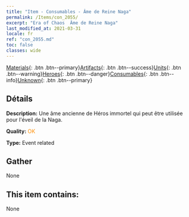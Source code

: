 ```yaml
---
title: "Item - Consumables - Âme de Reine Naga"
permalink: /Items/con_2055/
excerpt: "Era of Chaos  Âme de Reine Naga"
last_modified_at: 2021-03-31
locale: fr
ref: "con_2055.md"
toc: false
classes: wide
---
```

 [Materials](/fr/Items/){: .btn .btn--primary}[Artifacts](/fr/Items/Artifacts/){: .btn .btn--success}[Units](/fr/Items/Units/){: .btn .btn--warning}[Heroes](/fr/Items/Heroes/){: .btn .btn--danger}[Consumables](/fr/Items/Consumables/){: .btn .btn--info}[Unknown](/fr/Items/Unknown/){: .btn .btn--primary}

## Détails
 **Description:** Une âme ancienne de Héros immortel qui peut être utilisée pour l'éveil de la Naga.

 **Quality:** <span style="color: #FF8C00">OK</span>

 **Type:** Event related

## Gather

  None

## This item contains:

  None

